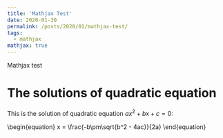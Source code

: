 ```yaml
---
title: 'Mathjax Test'
date: 2020-01-30
permalink: /posts/2020/01/mathjax-test/
tags:
  - mathjax
mathjax: true
---
```


Mathjax test

The solutions of quadratic equation
======
This is the solution of quadratic equation $ax^2+bx+c=0$:

\begin{equation}
x = \frac{-b\pm\sqrt{b^2 - 4ac}}{2a}
\end{equation}


